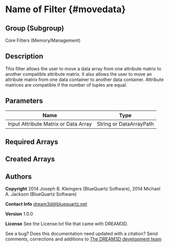 Name of Filter {#movedata}
=====

## Group (Subgroup) ##
Core Filters (Memory/Management)


## Description ##
This filter allows the user to move a data array from one attribute matrix to another compatible attribute matrix.  It also allows the user to move an attribute matrix from one data container to another data container.  Attribute matrices are compatible if the number of tuples are equal.

## Parameters ##
| Name             | Type |
|------------------|------|
| Input Attribute Matrix or Data Array | String or DataArrayPath |

## Required Arrays ##



## Created Arrays ##



## Authors ##

**Copyright** 2014 Joseph B. Kleingers (BlueQuartz Software), 2014 Michael A. Jackson (BlueQuartz Software)

**Contact Info** dream3d@bluequartz.net

**Version** 1.0.0

**License**  See the License.txt file that came with DREAM3D.



See a bug? Does this documentation need updated with a citation? Send comments, corrections and additions to [The DREAM3D development team](mailto:dream3d@bluequartz.net?subject=Documentation%20Correction)

